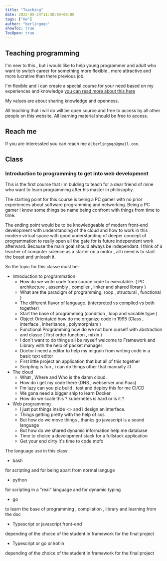```yaml
---
title: "Teaching"
date: 2022-05-24T11:30:03+00:00
tags: ["me"]
author: "berlingoqc"
showToc: true
TocOpen: true
---
```


## Teaching programming

I'm new to this , but i would like to help young programmer and adult who want
to switch career for something more flexible , more attractive and more lucrative
than there previous job.

I'm flexible and i can create a special course for your need based on my
experiences and knowledge [you can read more about this here](/public/me)

My values are about sharing knowledge and openness.

All teaching that i will do will be open source and free to access by all other
people on this website. All learning material should be free to access.

## Reach me

If you are interessted you can reach me at `berlingoqc@gmail.com`.

## Class

### Introduction to programming to get into web development

This is the first course that i'm bulding to teach for a dear friend
of mine who want to learn programming after his master in philosophy.

The starting point for this course is being a PC gamer with no prior
experiences about software programming and networking. Being a PC gamer
i know some things be name being confront with things from time to time.

The ending point would be to be knowledgeable of modern front-end development
with understanding of the cloud and how to work in this modern virtual space
with good understanding of deeper concept of programmation to really open
all the gate for is future independent work afterward. Because the main goal
should always be independant. I think of a teacher of computer science as 
a starter on a motor , all i need is to start the beast and unleash it.

So the topic for this classe must be:

* Introduction to programmation
    * How do we write code from source code to executable. ( PC architecture , assembly , compiler , linker and shared library )
    * What are the paradigm of programming. (oop , structural , functional )
    * The different flavor of language. (interpreted vs compiled vs both together)
    * Start the base of programming (condition , loop and variable type )
    * Object Orientated how do me organize code in 1995 (Class , interface , inheritance , polymorphism )
    * Functional Programming how do we not bore ourself with abstraction and classe ( first order function , mixin )
    * I don't want to do things all be myself welcome to Framework and Library with the help of packet manager
    * Doctor i need a editor to help my migrain from writing code in a basic text editor
    * First little project an application that but all of this together
    * Scripting is fun , i can do things other that manually :0
* The cloud
    * What , Where and Who is the damn cloud.
    * How do i get my code there (DNS , webserver and Paas)
    * I'm lazy can you plz build , test and deploy this for me CI/CD 
    * We gona need a bigger ship to learn Docker
    * How do we scale this ? kubernetes is hard or is it ?
* Web programming
    * I just put things inside <> and i design an interface.
    * Things getting pretty with the help of css
    * But how do we move things , thanks go javascript is a sound language
    * But how do we shared dynamic information help me database
    * Time to choice a development stack for a fullstack application
    * Get your end dirty it's time to code mofo

The language use in this class:

* bash

for scripting and for being apart from normal languge

* python 

for scripting in a "real" language and for dynamic typing

* go

to learn the base of programming , compilation , library and learning from the doc

* Typescript or javascript front-end 

depending of the choice of the student in framework for the final project

* Typescript or go or kotlin

depending of the choice of the student in framework for the final project

